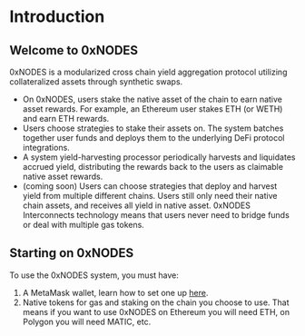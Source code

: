# Introduction

## Welcome to 0xNODES

0xNODES is a modularized cross chain yield aggregation protocol utilizing collateralized assets through synthetic swaps.

* On 0xNODES, users stake the native asset of the chain to earn native asset rewards. For example, an Ethereum user stakes ETH (or WETH) and earn ETH rewards.
* Users choose strategies to stake their assets on. The system batches together user funds and deploys them to the underlying DeFi protocol integrations.
* A system yield-harvesting processor periodically harvests and liquidates accrued yield, distributing the rewards back to the users as claimable native asset rewards.
* (coming soon) Users can choose strategies that deploy and harvest yield from multiple different chains. Users still only need their native chain assets, and receives all yield in native asset. 0xNODES Interconnects technology means that users never need to bridge funds or deal with multiple gas tokens.

## Starting on 0xNODES

To use the 0xNODES system, you must have:

1. A MetaMask wallet, learn how to set one up [here](getting-started/connecting.md).
2. Native tokens for gas and staking on the chain you choose to use. That means if you want to use 0xNODES on Ethereum you will need ETH, on Polygon you will need MATIC, etc.
